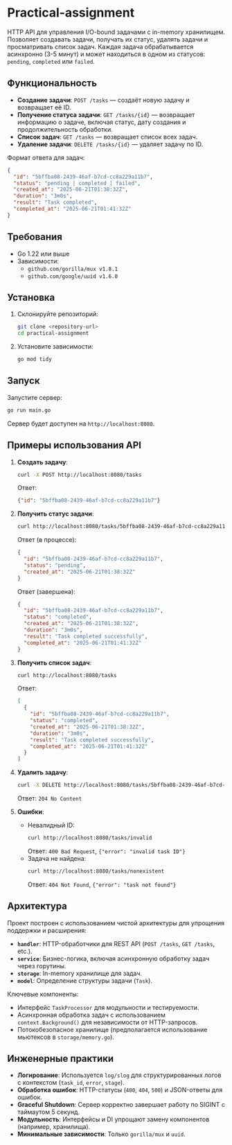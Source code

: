 # Practical-assignment
HTTP API для управления I/O-bound задачами с in-memory хранилищем. Позволяет создавать задачи, получать их статус, удалять задачи и просматривать список задач. Каждая задача обрабатывается асинхронно (3-5 минут) и может находиться в одном из статусов: `pending`, `completed` или `failed`.

## Функциональность

- **Создание задачи**: `POST /tasks` — создаёт новую задачу и возвращает её ID.
- **Получение статуса задачи**: `GET /tasks/{id}` — возвращает информацию о задаче, включая статус, дату создания и продолжительность обработки.
- **Список задач**: `GET /tasks` — возвращает список всех задач.
- **Удаление задачи**: `DELETE /tasks/{id}` — удаляет задачу по ID.

Формат ответа для задач:
```json
{
  "id": "5bffba08-2439-46af-b7cd-cc8a229a11b7",
  "status": "pending | completed | failed",
  "created_at": "2025-06-21T01:38:32Z",
  "duration": "3m0s",
  "result": "Task completed",
  "completed_at": "2025-06-21T01:41:32Z"
}
```

## Требования

- Go 1.22 или выше
- Зависимости:
    - `github.com/gorilla/mux v1.8.1`
    - `github.com/google/uuid v1.6.0`

## Установка

1. Склонируйте репозиторий:
   ```bash
   git clone <repository-url>
   cd practical-assignment
   ```
2. Установите зависимости:
   ```bash
   go mod tidy
   ```

## Запуск

Запустите сервер:
```bash
go run main.go
```

Сервер будет доступен на `http://localhost:8080`.

## Примеры использования API

1. **Создать задачу**:
   ```bash
   curl -X POST http://localhost:8080/tasks
   ```
   Ответ:
   ```json
   {"id": "5bffba08-2439-46af-b7cd-cc8a229a11b7"}
   ```

2. **Получить статус задачи**:
   ```bash
   curl http://localhost:8080/tasks/5bffba08-2439-46af-b7cd-cc8a229a11b7
   ```
   Ответ (в процессе):
   ```json
   {
     "id": "5bffba08-2439-46af-b7cd-cc8a229a11b7",
     "status": "pending",
     "created_at": "2025-06-21T01:38:32Z"
   }
   ```
   Ответ (завершена):
   ```json
   {
     "id": "5bffba08-2439-46af-b7cd-cc8a229a11b7",
     "status": "completed",
     "created_at": "2025-06-21T01:38:32Z",
     "duration": "3m0s",
     "result": "Task completed successfully",
     "completed_at": "2025-06-21T01:41:32Z"
   }
   ```

3. **Получить список задач**:
   ```bash
   curl http://localhost:8080/tasks
   ```
   Ответ:
   ```json
   [
     {
       "id": "5bffba08-2439-46af-b7cd-cc8a229a11b7",
       "status": "completed",
       "created_at": "2025-06-21T01:38:32Z",
       "duration": "3m0s",
       "result": "Task completed successfully",
       "completed_at": "2025-06-21T01:41:32Z"
     }
   ]
   ```

4. **Удалить задачу**:
   ```bash
   curl -X DELETE http://localhost:8080/tasks/5bffba08-2439-46af-b7cd-cc8a229a11b7
   ```
   Ответ: `204 No Content`

5. **Ошибки**:
    - Невалидный ID:
      ```bash
      curl http://localhost:8080/tasks/invalid
      ```
      Ответ: `400 Bad Request`, `{"error": "invalid task ID"}`
    - Задача не найдена:
      ```bash
      curl http://localhost:8080/tasks/nonexistent
      ```
      Ответ: `404 Not Found`, `{"error": "task not found"}`

## Архитектура

Проект построен с использованием чистой архитектуры для упрощения поддержки и расширения:

- **`handler`**: HTTP-обработчики для REST API (`POST /tasks`, `GET /tasks`, etc.).
- **`service`**: Бизнес-логика, включая асинхронную обработку задач через горутины.
- **`storage`**: In-memory хранилище для задач.
- **`model`**: Определение структуры задачи (`Task`).

Ключевые компоненты:
- Интерфейс `TaskProcessor` для модульности и тестируемости.
- Асинхронная обработка задач с использованием `context.Background()` для независимости от HTTP-запросов.
- Потокобезопасное хранилище (предполагается использование мьютексов в `storage/memory.go`).

## Инженерные практики

- **Логирование**: Используется `log/slog` для структурированных логов с контекстом (`task_id`, `error`, `stage`).
- **Обработка ошибок**: HTTP-статусы (`400`, `404`, `500`) и JSON-ответы для ошибок.
- **Graceful Shutdown**: Сервер корректно завершает работу по SIGINT с таймаутом 5 секунд.
- **Модульность**: Интерфейсы и DI упрощают замену компонентов (например, хранилища).
- **Минимальные зависимости**: Только `gorilla/mux` и `uuid`.